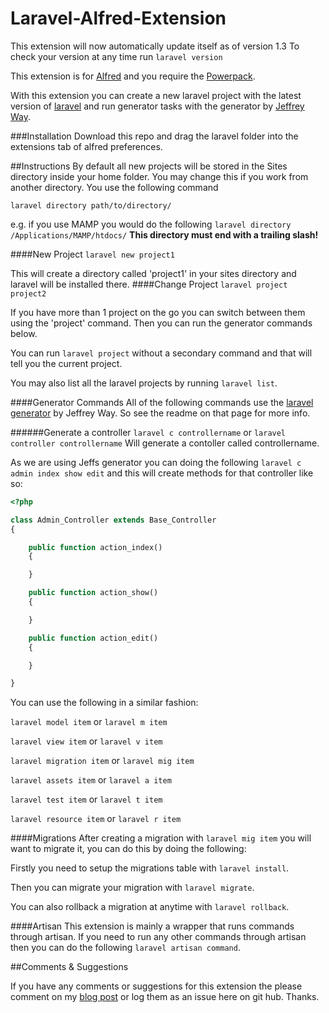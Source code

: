 Laravel-Alfred-Extension
========================
This extension will now automatically update itself as of version 1.3
To check your version at any time run ```laravel version```


This extension is for [Alfred](http://www.alfredapp.com/) and you require the [Powerpack](http://www.alfredapp.com/powerpack/).

With this extension you can create a new laravel project with the latest version of [laravel](http://laravel.com/) and run generator tasks with the generator by [Jeffrey Way](https://twitter.com/jeffrey_way).
<br>

###Installation
Download this repo and drag the laravel folder into the extensions tab of alfred preferences.

##Instructions
By default all new projects will be stored in the Sites directory inside your home folder. You may change this if you work from another directory. You use the following command 

```laravel directory path/to/directory/```

e.g. if you use MAMP you would do the following ```laravel directory /Applications/MAMP/htdocs/``` <b>This directory must end with a trailing slash!</b>


####New Project
```laravel new project1```

This will create a directory called 'project1' in your sites directory and laravel will be installed there.
####Change Project
```laravel project project2```

If you have more than 1 project on the go you can switch between them using the 'project' command. Then you can run the generator commands below.

You can run ```laravel project``` without a secondary command and that will tell you the current project.

You may also list all the laravel projects by running ```laravel list```.


####Generator Commands
All of the following commands use the [laravel generator](https://github.com/jeffreyway/laravel-generator) by Jeffrey Way. So see the readme on that page for more info.

######Generate a controller
```laravel c controllername```
or 
```laravel controller controllername```
Will generate a contoller called controllername.

As we are using Jeffs generator you can doing the following
```laravel c admin index show edit```
and this will create methods for that controller like so:

```php
<?php 

class Admin_Controller extends Base_Controller 
{

	public function action_index()
	{

	}

	public function action_show()
	{

	}

	public function action_edit()
	{

	}

}
```

You can use the following in a similar fashion:

`laravel model item` or `laravel m item`

`laravel view item` or `laravel v item`

`laravel migration item` or `laravel mig item`

`laravel assets item` or `laravel a item`

`laravel test item` or `laravel t item`

`laravel resource item` or `laravel r item`

####Migrations
After creating a migration with ```laravel mig item``` you will want to migrate it, you can do this by doing the following:

Firstly you need to setup the migrations table with ```laravel install```.

Then you can migrate your migration with ```laravel migrate```.

You can also rollback a migration at anytime with ```laravel rollback```.

####Artisan
This extension is mainly a wrapper that runs commands through artisan. If you need to run any other commands through artisan then you can do the following ```laravel artisan command```.

##Comments &amp; Suggestions

If you have any comments or suggestions for this extension the please comment on my [blog post](http://ashleyclarke.me/laravel-alfred-extension/) or log them as an issue here on git hub. Thanks.
